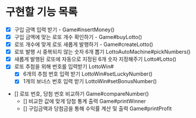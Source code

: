 # 구현할 기능 목록

- [x] 구입 금액 입력 받기 - Game#insertMoney()
- [x] 구입 금액에 맞는 로또 개수 확인하기 - Game#buyLotto()
- [x] 로또 개수에 맞게 로또 새롭게 발행하기 - Game#createLotto()
- [x] 로또 발행 시 중복되지 않는 숫자 6개 뽑기 LottoAutoMachine#pickNumbers()
- [x] 새롭게 발행된 로또에 자동으로 지정된 6개 숫자 지정해주기 Lotto#Lotto()
- [x] 로또 추첨을 위해 번호를 입력받기 LottoWin#
    - [x] 6개의 추첨 번호 입력 받기 LottoWin#setLuckyNumber()
    - [x] 1개의 보너스 번호 입력 받기 LottoWin#setBonusNumber()
- [] 로또 번호, 당첨 번호 비교하기 Game#compareNumber()
  - [] 비교한 값에 맞게 당첨 통계 출력 Game#printWinner
  - [] 구입금액과 당첨금을 통해 수익률 계산 및 출력 Game#printProfit

